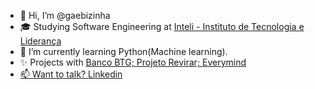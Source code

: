 - 👋 Hi, I’m @gaebizinha
- 🎓 Studying Software Engineering at <a href="https://github.com/Intelihub">Inteli - Instituto de Tecnologia e Liderança</a> 
- 🌱 I’m currently learning Python(Machine learning).
- ✨ Projects with <a href="https://github.com/2022M1T2-Inteli/betegoshis-Adventure"> Banco BTG; <a href="https://github.com/2022M2T2-Inteli/DevPandas"> Projeto Revirar; <a href="https://github.com/2022M3T2/Projeto1"> Everymind 
- 📫 Want to talk? <a href="https://www.linkedin.com/in/gabriela-de-morais-da-silva-467b29238/">Linkedin</a> 

<!---
gaebizinha/gaebizinha is a ✨ special ✨ repository because its `README.md` (this file) appears on your GitHub profile.
You can click the Preview link to take a look at your changes.
--->

